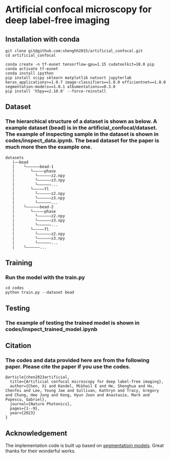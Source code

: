 # Artificial confocal microscopy for deep label-free imaging

## Installation with conda
```shell
git clone git@github.com:shenghh2015/artificial_confocal.git
cd artificial_confocal
```
```
conda create -n tf-eunet tensorflow-gpu=1.15 cudatoolkit=10.0 pip
conda activate tf-eunet
conda install ipython
pip install scipy sklearn matplotlib natsort jupyterlab keras_applications>=1.0.7 image-classifiers==1.0.0 efficientnet==1.0.0 segmentation-models==1.0.1 albumentations==0.3.0
pip install 'h5py==2.10.0' --force-reinstall
```

## Dataset
### The hierarchical structure of a dataset is shown as below. A example dataset (bead) is in the artificial_confocal/dataset. The example of inspecting sample in the dataset is shown in codes/inspect_data.ipynb. The bead dataset for the paper is much more then the example one.
```
datasets
   |——bead
   |    └——————bead-1
   |       └—————phase
   |         └——————z2.npy
   |         └——————z3.npy
   |         └——————...
   |       └—————fl
   |         └——————z2.npy
   |         └——————z3.npy
   |         └——————...
   |    └——————bead-2
   |       └—————phase
   |         └——————z2.npy
   |         └——————z3.npy
   |         └——————...
   |       └—————fl
   |         └——————z2.npy
   |         └——————z3.npy
   |         └——————...
   |    └——————...
```
## Training
### Run the model with the train.py
``` shell
cd codes
python train.py --dataset bead
```
## Testing
### The example of testing the trained model is shown in codes/inspect_trained_model.ipynb

## Citation
### The codes and data provided here are from the following paper. Please cite the paper if you use the codes.

```
@article{chen2023artificial,
  title={Artificial confocal microscopy for deep label-free imaging},
  author={Chen, Xi and Kandel, Mikhail E and He, Shenghua and Hu, Chenfei and Lee, Young Jae and Sullivan, Kathryn and Tracy, Gregory and Chung, Hee Jung and Kong, Hyun Joon and Anastasio, Mark and Popescu, Gabriel},
  journal={Nature Photonics},
  pages={1--9},
  year={2023}
}
```

## Acknowledgement
The implementation code is built up based on [segmentatioin models](https://github.com/qubvel/segmentation_models). Great thanks for their wonderful works.